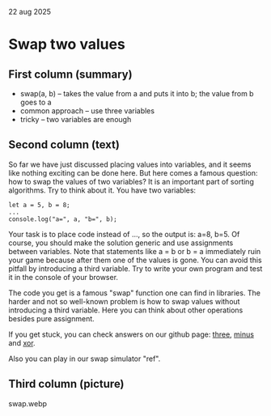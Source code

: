 22 aug 2025
# Swap two values

## First column (summary)
* swap(a, b) – takes the value from a and puts it into b; the value from b goes to a
* common approach – use three variables
* tricky – two variables are enough

## Second column (text)
So far we have just discussed placing values into variables, and it seems like nothing exciting can be done here. But here comes a famous question: how to swap the values of two variables? It is an important part of sorting algorithms. Try to think about it. You have two variables:
```
let a = 5, b = 8;
...
console.log("a=", a, "b=", b);
```
Your task is to place code instead of ..., so the output is: a=8, b=5. Of course, you should make the solution generic and use assignments between variables. Note that statements like a = b or b = a immediately ruin your game because after them one of the values is gone. You can avoid this pitfall by introducing a third variable. Try to write your own program and test it in the console of your browser.

The code you get is a famous "swap" function one can find in libraries. The harder and not so well-known problem is how to swap values without introducing a third variable. Here you can think about other operations besides pure assignment.

If you get stuck, you can check answers on our github page: [three](https://github.com/AlinaBrode/js_snippets_blog/blob/main/swap/swap_three.js), [minus](https://github.com/AlinaBrode/js_snippets_blog/blob/main/swap/swap_minus.js) and [xor](https://github.com/AlinaBrode/js_snippets_blog/blob/main/swap/swap_xor.js).

Also you can play in our swap simulator "ref".

## Third column (picture)
swap.webp
